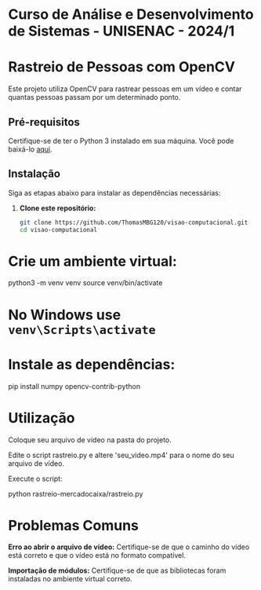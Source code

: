 # Curso de Análise e Desenvolvimento de Sistemas - UNISENAC - 2024/1

# Rastreio de Pessoas com OpenCV

Este projeto utiliza OpenCV para rastrear pessoas em um vídeo e contar quantas pessoas passam por um determinado ponto.

## Pré-requisitos

Certifique-se de ter o Python 3 instalado em sua máquina. Você pode baixá-lo [aqui](https://www.python.org/downloads/).

## Instalação

Siga as etapas abaixo para instalar as dependências necessárias:

1. **Clone este repositório:**
   ```bash
   git clone https://github.com/ThomasMBG120/visao-computacional.git
   cd visao-computacional

# Crie um ambiente virtual:

python3 -m venv venv
source venv/bin/activate   

# No Windows use `venv\Scripts\activate`

# Instale as dependências:

pip install numpy opencv-contrib-python

# Utilização

Coloque seu arquivo de vídeo na pasta do projeto.

Edite o script rastreio.py e altere 'seu_video.mp4' para o nome do seu arquivo de vídeo.

Execute o script:

python rastreio-mercadocaixa/rastreio.py

# Problemas Comuns

**Erro ao abrir o arquivo de vídeo:** Certifique-se de que o caminho do vídeo está correto e que o vídeo está no formato compatível.

**Importação de módulos:** Certifique-se de que as bibliotecas foram instaladas no ambiente virtual correto.